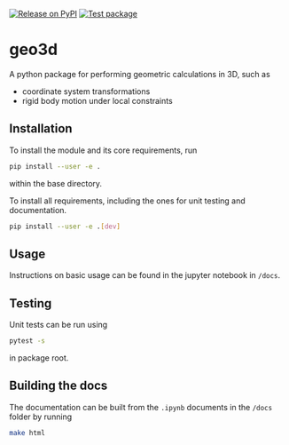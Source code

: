 [![Release on PyPI](https://github.com/himbeles/geo3d/workflows/Publish%20on%20PyPI/badge.svg)](https://pypi.org/project/geo3d/)
[![Test package](https://github.com/himbeles/geo3d/workflows/Test%20package/badge.svg)](https://github.com/himbeles/geo3d/actions?query=workflow%3A%22Test+package%22)

# geo3d

A python package for performing geometric calculations in 3D, such as 
  - coordinate system transformations
  - rigid body motion under local constraints


## Installation 
To install the module and its core requirements, run
```sh
pip install --user -e .
```
within the base directory. 

To install all requirements, including the ones for unit testing and documentation.

```sh
pip install --user -e .[dev]
```

## Usage 
Instructions on basic usage can be found in the jupyter notebook in `/docs`.


## Testing
Unit tests can be run using 
```sh
pytest -s 
```
in package root. 


## Building the docs
The documentation can be built from the `.ipynb` documents in the `/docs` folder by running
```sh
make html
```

